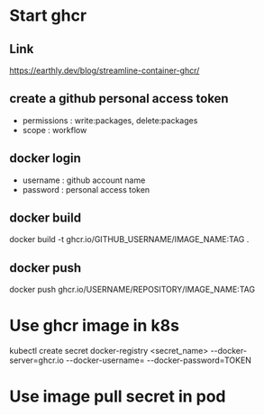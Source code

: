 
# Start ghcr

## Link

https://earthly.dev/blog/streamline-container-ghcr/

## create a github personal access token

- permissions : write:packages, delete:packages
- scope : workflow

## docker login

- username : github account name
- password : personal access token

## docker build

docker build -t ghcr.io/GITHUB_USERNAME/IMAGE_NAME:TAG .

## docker push

docker push ghcr.io/USERNAME/REPOSITORY/IMAGE_NAME:TAG


# Use ghcr image in k8s

kubectl create secret docker-registry <secret_name> --docker-server=ghcr.io --docker-username=<USERNAME> --docker-password=TOKEN

# Use image pull secret in pod
